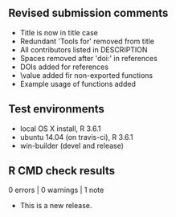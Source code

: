 ## Revised submission comments
*   Title is now in title case
*   Redundant 'Tools for' removed from title
*   All contributors listed in DESCRIPTION
*   Spaces removed after 'doi:' in references
*   DOIs added for references
*   \value added fir non-exported functions
*   Example usage of functions added

## Test environments
*   local OS X install, R 3.6.1
*   ubuntu 14.04 (on travis-ci), R 3.6.1
*   win-builder (devel and release)

## R CMD check results

0 errors | 0 warnings | 1 note

*   This is a new release.

